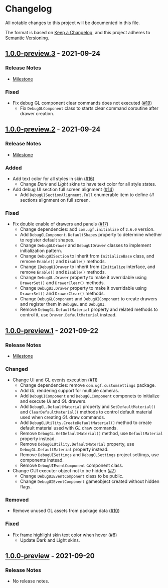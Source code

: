 # Changelog

All notable changes to this project will be documented in this file.

The format is based on [Keep a Changelog](https://keepachangelog.com/en/1.0.0/),
and this project adheres to [Semantic Versioning](https://semver.org/spec/v2.0.0.html).

## [1.0.0-preview.3](https://github.com/unity-game-framework/ugf-debugtools/releases/tag/1.0.0-preview.3) - 2021-09-24  

### Release Notes

- [Milestone](https://github.com/unity-game-framework/ugf-debugtools/milestone/3?closed=1)  
    

### Fixed

- Fix debug GL component clear commands does not executed ([#19](https://github.com/unity-game-framework/ugf-debugtools/pull/19))  
    - Fix `DebugGLComponent` class to starts clear command coroutine after drawer creation.

## [1.0.0-preview.2](https://github.com/unity-game-framework/ugf-debugtools/releases/tag/1.0.0-preview.2) - 2021-09-24  

### Release Notes

- [Milestone](https://github.com/unity-game-framework/ugf-debugtools/milestone/2?closed=1)  
    

### Added

- Add text color for all styles in skin ([#16](https://github.com/unity-game-framework/ugf-debugtools/pull/16))  
    - Change _Dark_ and _Light_ skins to have text color for all style states.
- Add debug UI section full screen alignment ([#14](https://github.com/unity-game-framework/ugf-debugtools/pull/14))  
    - Add `DebugUISectionAlignment.Full` enumerable item to define _UI_ sections alignment on full screen.

### Fixed

- Fix double enable of drawers and panels ([#17](https://github.com/unity-game-framework/ugf-debugtools/pull/17))  
    - Change dependencies: add `com.ugf.initialize` of `2.6.0` version.
    - Add `DebugGLComponent.DefaultShapes` property to determine whether to register default shapes.
    - Change `DebugGLDrawer` and `DebugUIDrawer` classes to implement initialization pattern.
    - Change `DebugUISection` to inherit from `InitializeBase` class, and remove `Enable()` and `Disable()` methods.
    - Change `IDebugUIDrawer` to inherit from `IInitialize` interface, and remove `Enable()` and `Disable()` methods.
    - Change `DebugGL.Drawer` property to make it overridable using `DrawerSet()` and `DrawerClear()` methods.
    - Change `DebugUI.Drawer` property to make it overridable using `DrawerSet()` and `DrawerClear()` methods.
    - Change `DebugGLComponent` and `DebugUIComponent` to create drawers and register them in `DebugGL` and `DebugUI`.
    - Remove `DebugGL.DefaultMaterial` property and related methods to control it, use `Drawer.DefaultMaterial` instead.

## [1.0.0-preview.1](https://github.com/unity-game-framework/ugf-debugtools/releases/tag/1.0.0-preview.1) - 2021-09-22  

### Release Notes

- [Milestone](https://github.com/unity-game-framework/ugf-debugtools/milestone/1?closed=1)  
    

### Changed

- Change UI and GL events execution ([#11](https://github.com/unity-game-framework/ugf-debugtools/pull/11))  
    - Change dependencies: remove `com.ugf.customsettings` package.
    - Add _GL_ rendering support for multiple cameras.
    - Add `DebugUIComponent` and `DebugGLComponent` componets to initialize and execute _UI_ and _GL_ drawers.
    - Add `DebugGL.DefaultMaterial` property and `SetDefaultMaterial()` and `ClearDefaultMaterial()` methods to control default material used when creating _GL_ draw commands.
    - Add `DebugGLUtility.CreateDefaultMaterial()` method to create default material used with _GL_ draw commands.
    - Remove `DebugGL.GetDefaultMaterial()` method, use `DefaultMaterial` property instead.
    - Remove `DebugGLUtility.DefaultMaterial` property, use `DebugGL.DefaultMaterial` property instead.
    - Remove `DebugUISettings` and `DebugGLSettings` project settings, use components instead.
    - Remove `DebugUIEventComponent` component class.
- Change GUI executer object not to be hidden ([#7](https://github.com/unity-game-framework/ugf-debugtools/pull/7))  
    - Change `DebugUIEventComponent` class to be public.
    - Change `DebugUIEventComponent` gameobject created without hidden flags.

### Removed

- Remove unused GL assets from package data ([#10](https://github.com/unity-game-framework/ugf-debugtools/pull/10))  

### Fixed

- Fix frame highlight skin text color when hover ([#8](https://github.com/unity-game-framework/ugf-debugtools/pull/8))  
    - Update Dark and Light skins.

## [1.0.0-preview](https://github.com/unity-game-framework/ugf-debugtools/releases/tag/1.0.0-preview) - 2021-09-20  

### Release Notes

- No release notes.


